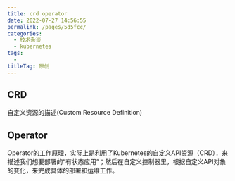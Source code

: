```yaml
---
title: crd operator
date: 2022-07-27 14:56:55
permalink: /pages/5d5fcc/
categories:
  - 技术杂谈
  - kubernetes
tags:
  - 
titleTag: 原创
---
```

## CRD 
自定义资源的描述(Custom Resource Definition)

## Operator
Operator的工作原理，实际上是利用了Kubernetes的自定义API资源（CRD），来描述我们想要部署的“有状态应用”；然后在自定义控制器里，根据自定义API对象的变化，来完成具体的部署和运维工作。


